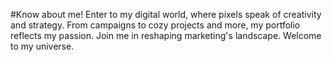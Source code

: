 #Know about me!
Enter to my digital world, where pixels speak of creativity and strategy. From campaigns to cozy projects and more, my portfolio reflects my passion. Join me in reshaping marketing's landscape. Welcome to my universe.
